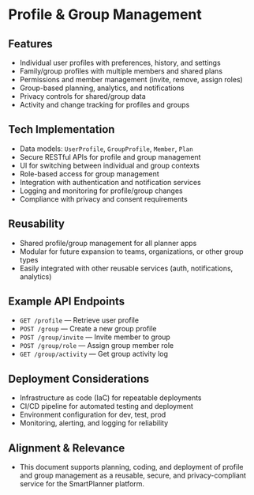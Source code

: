 
# Profile & Group Management

## Features
- Individual user profiles with preferences, history, and settings
- Family/group profiles with multiple members and shared plans
- Permissions and member management (invite, remove, assign roles)
- Group-based planning, analytics, and notifications
- Privacy controls for shared/group data
- Activity and change tracking for profiles and groups

## Tech Implementation
- Data models: `UserProfile`, `GroupProfile`, `Member`, `Plan`
- Secure RESTful APIs for profile and group management
- UI for switching between individual and group contexts
- Role-based access for group management
- Integration with authentication and notification services
- Logging and monitoring for profile/group changes
- Compliance with privacy and consent requirements

## Reusability
- Shared profile/group management for all planner apps
- Modular for future expansion to teams, organizations, or other group types
- Easily integrated with other reusable services (auth, notifications, analytics)

## Example API Endpoints
- `GET /profile` — Retrieve user profile
- `POST /group` — Create a new group profile
- `POST /group/invite` — Invite member to group
- `POST /group/role` — Assign group member role
- `GET /group/activity` — Get group activity log

## Deployment Considerations
- Infrastructure as code (IaC) for repeatable deployments
- CI/CD pipeline for automated testing and deployment
- Environment configuration for dev, test, prod
- Monitoring, alerting, and logging for reliability

## Alignment & Relevance
- This document supports planning, coding, and deployment of profile and group management as a reusable, secure, and privacy-compliant service for the SmartPlanner platform.
